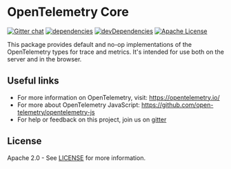 # OpenTelemetry Core
[![Gitter chat][gitter-image]][gitter-url]
[![dependencies][dependencies-image]][dependencies-url]
[![devDependencies][devDependencies-image]][devdependencies-url]
[![Apache License][license-image]][license-image]

This package provides default and no-op implementations of the OpenTelemetry types for trace and metrics. It's intended for use both on the server and in the browser.

## Useful links
- For more information on OpenTelemetry, visit: <https://opentelemetry.io/>
- For more about OpenTelemetry JavaScript: <https://github.com/open-telemetry/opentelemetry-js>
- For help or feedback on this project, join us on [gitter][gitter-url]

## License

Apache 2.0 - See [LICENSE][license-url] for more information.

[gitter-image]: https://badges.gitter.im/open-telemetry/opentelemetry-js.svg
[gitter-url]: https://gitter.im/open-telemetry/opentelemetry-node?utm_source=badge&utm_medium=badge&utm_campaign=pr-badge&utm_content=badge
[license-url]: https://github.com/open-telemetry/opentelemetry-js/blob/master/LICENSE
[license-image]: https://img.shields.io/badge/license-Apache_2.0-green.svg?style=flat
[dependencies-image]: https://david-dm.org/open-telemetry/opentelemetry-js/status.svg?path=packages/opentelemetry-core
[dependencies-url]: https://david-dm.org/open-telemetry/opentelemetry-js?path=packages%2Fopentelemetry-core
[devDependencies-image]: https://david-dm.org/open-telemetry/opentelemetry-js/dev-status.svg?path=packages/opentelemetry-core
[devDependencies-url]: https://david-dm.org/open-telemetry/opentelemetry-js?path=packages%2Fopentelemetry-core&type=dev
